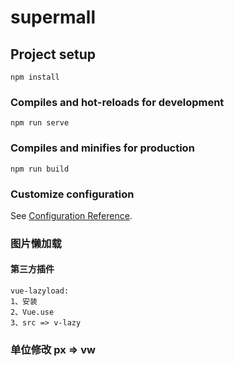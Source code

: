# supermall

## Project setup
```
npm install
```

### Compiles and hot-reloads for development
```
npm run serve
```

### Compiles and minifies for production
```
npm run build
```

### Customize configuration
See [Configuration Reference](https://cli.vuejs.org/config/).

### 图片懒加载
#### 第三方插件
    vue-lazyload:
    1、安装
    2、Vue.use
    3、src => v-lazy


### 单位修改 px => vw
